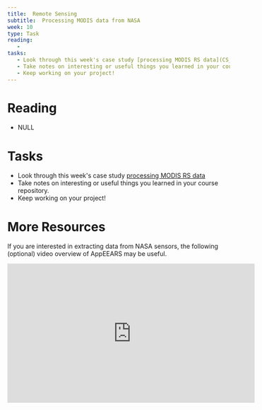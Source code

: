 ```yaml
---
title:  Remote Sensing
subtitle:  Processing MODIS data from NASA
week: 10
type: Task
reading: 
   - 
tasks: 
   - Look through this week's case study [processing MODIS RS data](CS_10.html)
   - Take notes on interesting or useful things you learned in your course repository.
   - Keep working on your project!
---
```




# Reading

- NULL

# Tasks

- Look through this week's case study [processing MODIS RS data](CS_10.html)
- Take notes on interesting or useful things you learned in your course repository.
- Keep working on your project!

# More Resources

If you are interested in extracting data from NASA sensors, the following (optional) video overview of AppEEARS may be useful.  

<iframe width="560" height="315" src="https://www.youtube.com/embed/8VHzCiupTVo" frameborder="0" allow="autoplay; encrypted-media" allowfullscreen></iframe>

